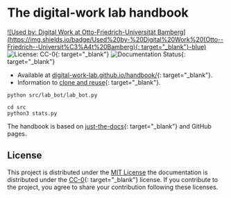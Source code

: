 # The digital-work lab handbook

[![Used by: Digital Work at Otto-Friedrich-Universität Bamberg](https://img.shields.io/badge/Used%20by-%20Digital%20Work%20(Otto--Friedrich--Universit%C3%A4t%20Bamberg){: target="_blank"}-blue)](https://digital-work-lab.github.io/handbook/)
![License: CC-0](https://img.shields.io/badge/License-CC--0-green.svg){: target="_blank"}
![Documentation Status](https://img.shields.io/github/actions/workflow/status/digital-work-lab/handbook/pages.yml?label=documentation){: target="_blank"}

- Available at [digital-work-lab.github.io/handbook/](https://digital-work-lab.github.io/handbook/){: target="_blank"}.
- Information to [clone and reuse](https://digital-work-lab.github.io/handbook/docs/10-lab/10_processes/10.10.handbook.html#how-to-copy-the-handbook){: target="_blank"}.

```
python src/lab_bot/lab_bot.py

cd src
python3 stats.py
```

The handbook is based on [just-the-docs](https://github.com/just-the-docs/just-the-docs){: target="_blank"} and GitHub pages.

## License

This project is distributed under the [MIT License](LICENSE) the documentation is distributed under the [CC-0](https://creativecommons.org/publicdomain/zero/1.0/){: target="_blank"} license.
If you contribute to the project, you agree to share your contribution following these licenses.
